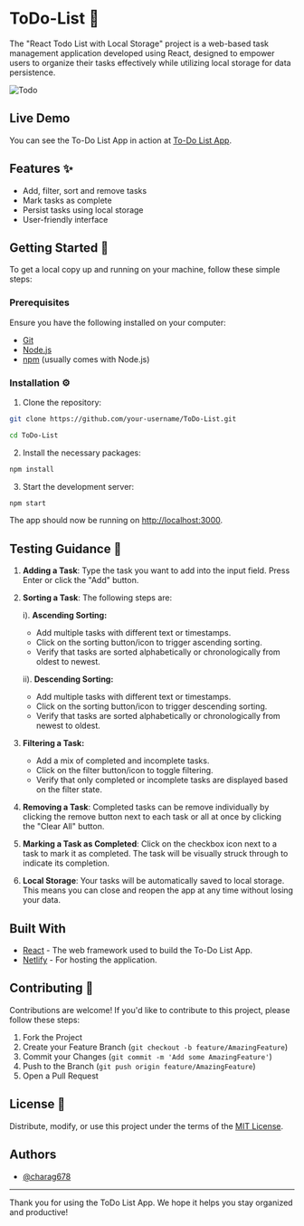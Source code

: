 # ToDo-List  📝
The "React Todo List with Local Storage" project is a web-based task management application developed using React, designed to empower users to organize their tasks effectively while utilizing local storage for data persistence.

![Todo](https://github.com/charag678/ToDo-List/assets/132742281/c79169cf-51ef-4518-a187-e8a8a5ec55ba)

## Live Demo

You can see the To-Do List App in action at [To-Do List App](https://to-dolist54.netlify.app/).

## Features ✨

- Add, filter, sort and remove tasks
- Mark tasks as complete
- Persist tasks using local storage
- User-friendly interface
  
## Getting Started 🚀

To get a local copy up and running on your machine, follow these simple steps:

### Prerequisites

Ensure you have the following installed on your computer:

- [Git](https://git-scm.com/)
- [Node.js](https://nodejs.org/en/download/)
- [npm](https://www.npmjs.com/get-npm) (usually comes with Node.js)

 ### Installation ⚙️

1. Clone the repository:

```bash
git clone https://github.com/your-username/ToDo-List.git

cd ToDo-List
```

2. Install the necessary packages:

```bash
npm install
```

3. Start the development server:

```bash
npm start
```

The app should now be running on [http://localhost:3000](http://localhost:3000).

## Testing Guidance 📝

1.  **Adding a Task**: Type the task you want to add into the input field. Press Enter or click the "Add" button.
   
2.  **Sorting a Task**: The following steps are:

     i). **Ascending Sorting:**
    
      - Add multiple tasks with different text or timestamps.
      - Click on the sorting button/icon to trigger ascending sorting.
      - Verify that tasks are sorted alphabetically or chronologically from oldest to newest.

     ii). **Descending Sorting:**
    
      - Add multiple tasks with different text or timestamps.
      - Click on the sorting button/icon to trigger descending sorting.
      - Verify that tasks are sorted alphabetically or chronologically from newest to oldest.

 4.  **Filtering a Task:**

     - Add a mix of completed and incomplete tasks.
     - Click on the filter button/icon to toggle filtering.
     - Verify that only completed or incomplete tasks are displayed based on the filter state.
     
5.  **Removing a Task**: Completed tasks can be remove individually by clicking the remove button next to each task or all at once by clicking the "Clear All" button.
6.  **Marking a Task as Completed**: Click on the checkbox icon next to a task to mark it as completed. The task will be visually struck through to indicate its completion.
7.  **Local Storage**: Your tasks will be automatically saved to local storage. This means you can close and reopen the app at any time without losing your data.

## Built With

- [React](https://reactjs.org/) - The web framework used to build the To-Do List App.
- [Netlify](https://www.netlify.com/) - For hosting the application.

## Contributing 🤝

Contributions are welcome! If you'd like to contribute to this project, please follow these steps:

1. Fork the Project
2. Create your Feature Branch (`git checkout -b feature/AmazingFeature`)
3. Commit your Changes (`git commit -m 'Add some AmazingFeature'`)
4. Push to the Branch (`git push origin feature/AmazingFeature`)
5. Open a Pull Request

## License 📜

Distribute, modify, or use this project under the terms of the [MIT License](LICENSE).

## Authors

- [@charag678](https://www.github.com/charag678)


---

Thank you for using the ToDo List App. We hope it helps you stay organized and productive!
